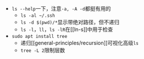 - `ls --help`一下，注意`-a, -A -d`都挺有用的
  - `ls -al ~/.ssh`
  - `ls -d $(pwd)/*`显示带绝对路径，但不递归
  - `ls -l`，`ll`，`ls -lR`在[[ln-s]]中用于检查
- `sudo apt install tree`
  - 递归[[general-principles/recursion]]可视化高级`ls`
  - `tree -L 2`限制层数
